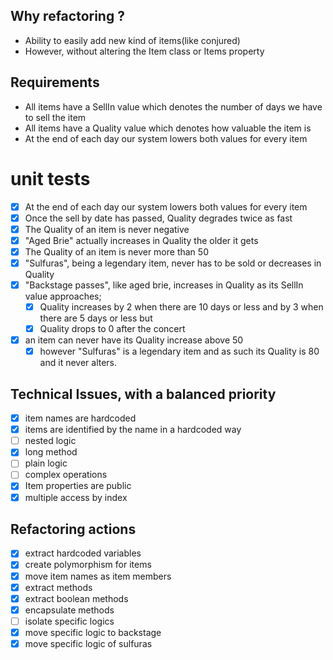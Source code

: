 ## Why refactoring ?
- Ability to easily add new kind of items(like conjured) 
- However, without altering the Item class or Items property
                                                        
## Requirements

- All items have a SellIn value which denotes the number of days we have to sell the item
- All items have a Quality value which denotes how valuable the item is
- At the end of each day our system lowers both values for every item

# unit tests
-[x] At the end of each day our system lowers both values for every item
-[x] Once the sell by date has passed, Quality degrades twice as fast
-[x] The Quality of an item is never negative
-[x] "Aged Brie" actually increases in Quality the older it gets
-[x] The Quality of an item is never more than 50
-[x] "Sulfuras", being a legendary item, never has to be sold or decreases in Quality
-[x] "Backstage passes", like aged brie, increases in Quality as its SellIn value approaches;
    -[x] Quality increases by 2 when there are 10 days or less and by 3 when there are 5 days or less but
    -[x] Quality drops to 0 after the concert
-[x] an item can never have its Quality increase above 50
    -[x] however "Sulfuras" is a legendary item and as such its Quality is 80 and it never alters.

## Technical Issues, with a balanced priority
-[x] item names are hardcoded
-[x] items are identified by the name in a hardcoded way
-[ ] nested logic
-[x] long method
-[ ] plain logic
-[ ] complex operations
-[x] Item properties are public 
-[x] multiple access by index

## Refactoring actions
-[x] extract hardcoded variables
-[x] create polymorphism for items
-[x] move item names as item members
-[x] extract methods
-[x] extract boolean methods
-[x] encapsulate methods
-[ ] isolate specific logics
-[x] move specific logic to backstage
-[x] move specific logic of sulfuras
